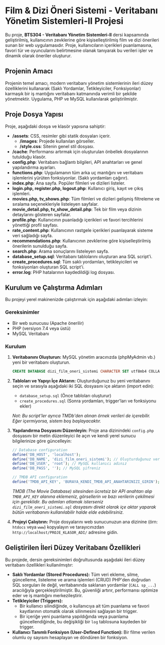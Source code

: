 # Film & Dizi Öneri Sistemi - Veritabanı Yönetim Sistemleri-II Projesi

Bu proje, **BTS304 - Veritabanı Yönetim Sistemleri-II** dersi kapsamında geliştirilmiş, kullanıcının zevklerine göre kişiselleştirilmiş film ve dizi önerileri sunan bir web uygulamasıdır. Proje, kullanıcıların içerikleri puanlamasına, favori tür ve oyuncularını belirtmesine olanak tanıyarak bu verileri işler ve dinamik olarak öneriler oluşturur.

## Projenin Amacı

Projenin temel amacı, modern veritabanı yönetim sistemlerinin ileri düzey özelliklerini kullanarak (Saklı Yordamlar, Tetikleyiciler, Fonksiyonlar) karmaşık bir iş mantığını veritabanı katmanında verimli bir şekilde yönetmektir. Uygulama, PHP ve MySQL kullanılarak geliştirilmiştir.

## Proje Dosya Yapısı

Proje, aşağıdaki dosya ve klasör yapısına sahiptir:

- **/assets**: CSS, resimler gibi statik dosyaları içerir.
  - **/images**: Projede kullanılan görseller.
  - **/style.css**: Sitenin genel stil dosyası.
- **/cache**: Performansı artırmak için oluşturulan önbellek dosyalarının tutulduğu klasör.
- **config.php**: Veritabanı bağlantı bilgileri, API anahtarları ve genel yapılandırma ayarları.
- **functions.php**: Uygulamanın tüm arka uç mantığını ve veritabanı işlemlerini yürüten fonksiyonlar. (Saklı yordamları çağırır).
- **index.php**: Ana sayfa. Popüler filmleri ve dizileri listeler.
- **login.php, register.php, logout.php**: Kullanıcı giriş, kayıt ve çıkış işlemleri.
- **movies.php, tv_shows.php**: Tüm filmleri ve dizileri gelişmiş filtreleme ve sıralama seçenekleriyle listeleyen sayfalar.
- **movie_detail.php, tv_show_detail.php**: Tek bir film veya dizinin detaylarını gösteren sayfalar.
- **profile.php**: Kullanıcının puanladığı içerikleri ve favori tercihlerini yönettiği profil sayfası.
- **rate_content.php**: Kullanıcının rastgele içerikleri puanlayarak sisteme veri sağladığı sayfa.
- **recommendations.php**: Kullanıcının zevklerine göre kişiselleştirilmiş önerilerin sunulduğu sayfa.
- **search.php**: Arama sonuçlarını listeleyen sayfa.
- **database_setup.sql**: Veritabanı tablolarını oluşturan ana SQL script'i.
- **create_procedures.sql**: Tüm saklı yordamları, tetikleyicileri ve fonksiyonları oluşturan SQL script'i.
- **error.log**: PHP hatalarının kaydedildiği log dosyası.

## Kurulum ve Çalıştırma Adımları

Bu projeyi yerel makinenizde çalıştırmak için aşağıdaki adımları izleyin:

### Gereksinimler
- Bir web sunucusu (Apache önerilir)
- PHP (versiyon 7.4 veya üstü)
- MySQL Veritabanı

### Kurulum

1.  **Veritabanını Oluşturun:**
    MySQL yönetim aracınızda (phpMyAdmin vb.) yeni bir veritabanı oluşturun.
    ```sql
    CREATE DATABASE dizi_film_oneri_sistemi CHARACTER SET utf8mb4 COLLATE utf8mb4_unicode_ci;
    ```

2.  **Tabloları ve Yapıyı İçe Aktarın:**
    Oluşturduğunuz bu yeni veritabanını seçin ve sırasıyla aşağıdaki iki SQL dosyasını içe aktarın (import edin):
    - `database_setup.sql` (Önce tabloları oluşturur)
    - `create_procedures.sql` (Sonra yordamları, trigger'ları ve fonksiyonu ekler)
    
    *Not: Bu script'ler ayrıca TMDb'den alınan örnek verileri de içerebilir. Eğer içermiyorsa, sistem boş başlayacaktır.*

3.  **Yapılandırma Dosyasını Düzenleyin:**
    Proje ana dizinindeki `config.php` dosyasını bir metin düzenleyici ile açın ve kendi yerel sunucu bilgilerinize göre güncelleyin:
    ```php
    // Database configuration
    define('DB_HOST', 'localhost');
    define('DB_NAME', 'dizi_film_oneri_sistemi'); // Oluşturduğunuz veritabanının adı
    define('DB_USER', 'root'); // MySQL kullanıcı adınız
    define('DB_PASS', ''); // MySQL şifreniz

    // TMDB API configuration
    define('TMDB_API_KEY', 'BURAYA_KENDI_TMDB_API_ANAHTARINIZI_GIRIN');
    ```
    *TMDB (The Movie Database) sitesinden ücretsiz bir API anahtarı alıp `TMDB_API_KEY` alanına eklemeniz, görsellerin ve bazı verilerin çekilmesi için gereklidir.*
    *Bu adımları atlamak isterseniz `dizi_film_oneri_sistemi.sql` dosyasını direkt olarak içe aktar yaparak bütün veritabanını kullanılabilir halde elde edebilirsiniz.*

5.  **Projeyi Çalıştırın:**
    Proje dosyalarını web sunucunuzun ana dizinine (örn: `htdocs` veya `www`) kopyalayın ve tarayıcınızdan `http://localhost/PROJE_KLASOR_ADI/` adresine gidin.

## Geliştirilen İleri Düzey Veritabanı Özellikleri

Bu projede, dersin gereksinimleri doğrultusunda aşağıdaki ileri düzey veritabanı özellikleri kullanılmıştır:

- **Saklı Yordamlar (Stored Procedures):** Tüm veri ekleme, silme, güncelleme, listeleme ve arama işlemleri (CRUD) PHP'den doğrudan SQL sorguları ile değil, veritabanında saklanan yordamlar (`CALL sp_...`) aracılığıyla gerçekleştirilmiştir. Bu, güvenliği artırır, performansı optimize eder ve iş mantığını merkezileştirir.
- **Tetikleyiciler (Triggers):**
  - Bir kullanıcı silindiğinde, o kullanıcıya ait tüm puanlama ve favori kayıtlarının otomatik olarak silinmesini sağlayan bir trigger.
  - Bir içeriğe yeni puanlama yapıldığında veya puanlama güncellendiğinde, bu değişikliği bir `log` tablosuna kaydeden bir trigger.
- **Kullanıcı Tanımlı Fonksiyon (User-Defined Function):** Bir filme verilen olumlu oy sayısını hesaplayan ve döndüren bir fonksiyon.
